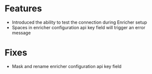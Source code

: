 # Features
- Introduced the ability to test the connection during Enricher setup
- Spaces in enricher configuration api key field will trigger an error message

# Fixes
- Mask and rename enricher configuration api key field
